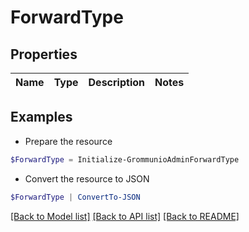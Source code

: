 # ForwardType
## Properties

Name | Type | Description | Notes
------------ | ------------- | ------------- | -------------

## Examples

- Prepare the resource
```powershell
$ForwardType = Initialize-GrommunioAdminForwardType 
```

- Convert the resource to JSON
```powershell
$ForwardType | ConvertTo-JSON
```

[[Back to Model list]](../README.md#documentation-for-models) [[Back to API list]](../README.md#documentation-for-api-endpoints) [[Back to README]](../README.md)

